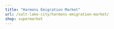 ```yaml
---
title: "Harmons Emigration Market"
url: /salt-lake-city/harmons-emigration-market/
shop: supermarket
---
```

